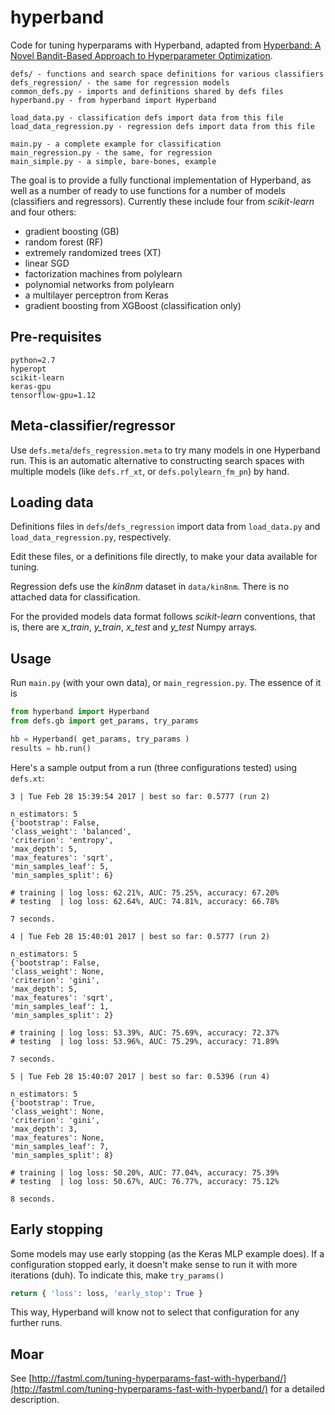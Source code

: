 hyperband
=========

Code for tuning hyperparams with Hyperband, adapted from [Hyperband: A Novel Bandit-Based Approach to Hyperparameter Optimization](https://people.eecs.berkeley.edu/~kjamieson/hyperband.html). 

	defs/ - functions and search space definitions for various classifiers
	defs_regression/ - the same for regression models
	common_defs.py - imports and definitions shared by defs files
	hyperband.py - from hyperband import Hyperband
	
	load_data.py - classification defs import data from this file
	load_data_regression.py - regression defs import data from this file
	
	main.py - a complete example for classification
	main_regression.py - the same, for regression
	main_simple.py - a simple, bare-bones, example	

The goal is to provide a fully functional implementation of Hyperband, as well as a number of ready to use functions for a number of models (classifiers and regressors). Currently these include four from _scikit-learn_ and four others:

* gradient boosting (GB)
* random forest (RF)
* extremely randomized trees (XT)
* linear SGD
* factorization machines from polylearn
* polynomial networks from polylearn
* a multilayer perceptron from Keras
* gradient boosting from XGBoost (classification only)


**Pre-requisites**
------------------------

```
python=2.7
hyperopt
scikit-learn
keras-gpu
tensorflow-gpu=1.12
```



Meta-classifier/regressor
-------------------------

Use `defs.meta`/`defs_regression.meta` to try many models in one Hyperband run. This is an automatic alternative to constructing search spaces with multiple models (like `defs.rf_xt`, or `defs.polylearn_fm_pn`) by hand.

Loading data
------------

Definitions files in `defs`/`defs_regression` import data from `load_data.py` and `load_data_regression.py`, respectively.

Edit these files, or a definitions file directly, to make your data available for tuning.

Regression defs use the _kin8nm_ dataset in `data/kin8nm`. There is no attached data for classification.

For the provided models data format follows _scikit-learn_ conventions, that is, there are _x_train_, _y_train_, _x_test_ and _y_test_ Numpy arrays.

Usage
-----

Run `main.py` (with your own data), or `main_regression.py`. The essence of it is

```python
from hyperband import Hyperband
from defs.gb import get_params, try_params

hb = Hyperband( get_params, try_params )
results = hb.run()
```

Here's a sample output from a run (three configurations tested) using `defs.xt`:

	3 | Tue Feb 28 15:39:54 2017 | best so far: 0.5777 (run 2)

	n_estimators: 5
	{'bootstrap': False,
	'class_weight': 'balanced',
	'criterion': 'entropy',
	'max_depth': 5,
	'max_features': 'sqrt',
	'min_samples_leaf': 5,
	'min_samples_split': 6}

	# training | log loss: 62.21%, AUC: 75.25%, accuracy: 67.20%
	# testing  | log loss: 62.64%, AUC: 74.81%, accuracy: 66.78%

	7 seconds.

	4 | Tue Feb 28 15:40:01 2017 | best so far: 0.5777 (run 2)

	n_estimators: 5
	{'bootstrap': False,
	'class_weight': None,
	'criterion': 'gini',
	'max_depth': 5,
	'max_features': 'sqrt',
	'min_samples_leaf': 1,
	'min_samples_split': 2}

	# training | log loss: 53.39%, AUC: 75.69%, accuracy: 72.37%
	# testing  | log loss: 53.96%, AUC: 75.29%, accuracy: 71.89%

	7 seconds.

	5 | Tue Feb 28 15:40:07 2017 | best so far: 0.5396 (run 4)

	n_estimators: 5
	{'bootstrap': True,
	'class_weight': None,
	'criterion': 'gini',
	'max_depth': 3,
	'max_features': None,
	'min_samples_leaf': 7,
	'min_samples_split': 8}

	# training | log loss: 50.20%, AUC: 77.04%, accuracy: 75.39%
	# testing  | log loss: 50.67%, AUC: 76.77%, accuracy: 75.12%

	8 seconds.
	
Early stopping
--------------

Some models may use early stopping (as the Keras MLP example does). If a configuration  stopped early, it doesn't make sense to run it with more iterations (duh). To indicate this, make `try_params()`

```python
return { 'loss': loss, 'early_stop': True }
```
	
This way, Hyperband will know not to select that configuration for any further runs.

Moar
----

See [http://fastml.com/tuning-hyperparams-fast-with-hyperband/](http://fastml.com/tuning-hyperparams-fast-with-hyperband/) for a detailed description.
